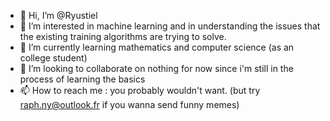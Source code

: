 - 👋 Hi, I’m @Ryustiel
- 👀 I’m interested in machine learning and in understanding the issues that the existing training algorithms are trying to solve.
- 🌱 I’m currently learning mathematics and computer science (as an college student)
- 💞️ I’m looking to collaborate on nothing for now since i'm still in the process of learning the basics
- 📫 How to reach me : you probably wouldn't want. (but try raph.ny@outlook.fr if you wanna send funny memes)

<!---
Ryustiel/Ryustiel is a ✨ special ✨ repository because its `README.md` (this file) appears on your GitHub profile.
You can click the Preview link to take a look at your changes.
--->
